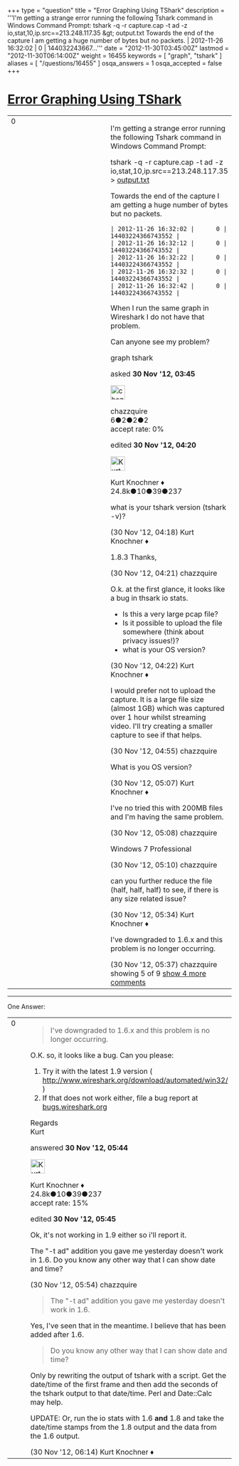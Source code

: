 +++
type = "question"
title = "Error Graphing Using TShark"
description = '''I&#x27;m getting a strange error running the following Tshark command in Windows Command Prompt: tshark -q -r capture.cap -t ad -z io,stat,10,ip.src==213.248.117.35 &amp;gt; output.txt  Towards the end of the capture I am getting a huge number of bytes but no packets. | 2012-11-26 16:32:02 | 0 | 144032243667...'''
date = "2012-11-30T03:45:00Z"
lastmod = "2012-11-30T06:14:00Z"
weight = 16455
keywords = [ "graph", "tshark" ]
aliases = [ "/questions/16455" ]
osqa_answers = 1
osqa_accepted = false
+++

<div class="headNormal">

# [Error Graphing Using TShark](/questions/16455/error-graphing-using-tshark)

</div>

<div id="main-body">

<div id="askform">

<table id="question-table" style="width:100%;"><colgroup><col style="width: 50%" /><col style="width: 50%" /></colgroup><tbody><tr class="odd"><td style="width: 30px; vertical-align: top"><div class="vote-buttons"><span id="post-16455-upvote" class="ajax-command post-vote up" rel="nofollow" title="I like this post (click again to cancel)"> </span><div id="post-16455-score" class="post-score" title="current number of votes">0</div><span id="post-16455-downvote" class="ajax-command post-vote down" rel="nofollow" title="I dont like this post (click again to cancel)"> </span> <span id="favorite-mark" class="ajax-command favorite-mark" rel="nofollow" title="mark/unmark this question as favorite (click again to cancel)"> </span><div id="favorite-count" class="favorite-count"></div></div></td><td><div id="item-right"><div class="question-body"><p>I'm getting a strange error running the following Tshark command in Windows Command Prompt:</p><p>tshark -q -r capture.cap -t ad -z io,stat,10,ip.src==213.248.117.35 &gt; <a href="http://output.txt">output.txt</a></p><p>Towards the end of the capture I am getting a huge number of bytes but no packets.</p><pre><code>| 2012-11-26 16:32:02 |      0 | 14403224366743552 |
| 2012-11-26 16:32:12 |      0 | 14403224366743552 |
| 2012-11-26 16:32:22 |      0 | 14403224366743552 |
| 2012-11-26 16:32:32 |      0 | 14403224366743552 |
| 2012-11-26 16:32:42 |      0 | 14403224366743552 |</code></pre><p>When I run the same graph in Wireshark I do not have that problem.</p><p>Can anyone see my problem?</p></div><div id="question-tags" class="tags-container tags"><span class="post-tag tag-link-graph" rel="tag" title="see questions tagged &#39;graph&#39;">graph</span> <span class="post-tag tag-link-tshark" rel="tag" title="see questions tagged &#39;tshark&#39;">tshark</span></div><div id="question-controls" class="post-controls"></div><div class="post-update-info-container"><div class="post-update-info post-update-info-user"><p>asked <strong>30 Nov '12, 03:45</strong></p><img src="https://secure.gravatar.com/avatar/95c900b24e31e3c7623eeaaca40cbed5?s=32&amp;d=identicon&amp;r=g" class="gravatar" width="32" height="32" alt="chazzquire&#39;s gravatar image" /><p><span>chazzquire</span><br />
<span class="score" title="6 reputation points">6</span><span title="2 badges"><span class="badge1">●</span><span class="badgecount">2</span></span><span title="2 badges"><span class="silver">●</span><span class="badgecount">2</span></span><span title="2 badges"><span class="bronze">●</span><span class="badgecount">2</span></span><br />
<span class="accept_rate" title="Rate of the user&#39;s accepted answers">accept rate:</span> <span title="chazzquire has no accepted answers">0%</span></p></div><div class="post-update-info post-update-info-edited"><p><span> edited <strong>30 Nov '12, 04:20</strong> </span></p><img src="https://secure.gravatar.com/avatar/23b7bf5b13bc2c98b2e8aa9869ca5d75?s=32&amp;d=identicon&amp;r=g" class="gravatar" width="32" height="32" alt="Kurt%20Knochner&#39;s gravatar image" /><p><span>Kurt Knochner ♦</span><br />
<span class="score" title="24767 reputation points"><span>24.8k</span></span><span title="10 badges"><span class="badge1">●</span><span class="badgecount">10</span></span><span title="39 badges"><span class="silver">●</span><span class="badgecount">39</span></span><span title="237 badges"><span class="bronze">●</span><span class="badgecount">237</span></span></p></div></div><div id="comments-container-16455" class="comments-container"><span id="16456"></span><div id="comment-16456" class="comment"><div id="post-16456-score" class="comment-score"></div><div class="comment-text"><p>what is your tshark version (tshark -v)?</p></div><div id="comment-16456-info" class="comment-info"><span class="comment-age">(30 Nov '12, 04:18)</span> <span class="comment-user userinfo">Kurt Knochner ♦</span></div></div><span id="16457"></span><div id="comment-16457" class="comment"><div id="post-16457-score" class="comment-score"></div><div class="comment-text"><p>1.8.3 Thanks,</p></div><div id="comment-16457-info" class="comment-info"><span class="comment-age">(30 Nov '12, 04:21)</span> <span class="comment-user userinfo">chazzquire</span></div></div><span id="16458"></span><div id="comment-16458" class="comment"><div id="post-16458-score" class="comment-score"></div><div class="comment-text"><p>O.k. at the first glance, it looks like a bug in thsark io stats.</p><ul><li>Is this a very large pcap file?</li><li>Is it possible to upload the file somewhere (think about privacy issues!)?</li><li>what is your OS version?</li></ul></div><div id="comment-16458-info" class="comment-info"><span class="comment-age">(30 Nov '12, 04:22)</span> <span class="comment-user userinfo">Kurt Knochner ♦</span></div></div><span id="16459"></span><div id="comment-16459" class="comment"><div id="post-16459-score" class="comment-score"></div><div class="comment-text"><p>I would prefer not to upload the capture. It is a large file size (almost 1GB) which was captured over 1 hour whilst streaming video. I'll try creating a smaller capture to see if that helps.</p></div><div id="comment-16459-info" class="comment-info"><span class="comment-age">(30 Nov '12, 04:55)</span> <span class="comment-user userinfo">chazzquire</span></div></div><span id="16460"></span><div id="comment-16460" class="comment"><div id="post-16460-score" class="comment-score"></div><div class="comment-text"><p>What is you OS version?</p></div><div id="comment-16460-info" class="comment-info"><span class="comment-age">(30 Nov '12, 05:07)</span> <span class="comment-user userinfo">Kurt Knochner ♦</span></div></div><span id="16461"></span><div id="comment-16461" class="comment not_top_scorer"><div id="post-16461-score" class="comment-score"></div><div class="comment-text"><p>I've no tried this with 200MB files and I'm having the same problem.</p></div><div id="comment-16461-info" class="comment-info"><span class="comment-age">(30 Nov '12, 05:08)</span> <span class="comment-user userinfo">chazzquire</span></div></div><span id="16462"></span><div id="comment-16462" class="comment not_top_scorer"><div id="post-16462-score" class="comment-score"></div><div class="comment-text"><p>Windows 7 Professional</p></div><div id="comment-16462-info" class="comment-info"><span class="comment-age">(30 Nov '12, 05:10)</span> <span class="comment-user userinfo">chazzquire</span></div></div><span id="16463"></span><div id="comment-16463" class="comment not_top_scorer"><div id="post-16463-score" class="comment-score"></div><div class="comment-text"><p>can you further reduce the file (half, half, half) to see, if there is any size related issue?</p></div><div id="comment-16463-info" class="comment-info"><span class="comment-age">(30 Nov '12, 05:34)</span> <span class="comment-user userinfo">Kurt Knochner ♦</span></div></div><span id="16464"></span><div id="comment-16464" class="comment not_top_scorer"><div id="post-16464-score" class="comment-score"></div><div class="comment-text"><p>I've downgraded to 1.6.x and this problem is no longer occurring.</p></div><div id="comment-16464-info" class="comment-info"><span class="comment-age">(30 Nov '12, 05:37)</span> <span class="comment-user userinfo">chazzquire</span></div></div></div><div id="comment-tools-16455" class="comment-tools"><span class="comments-showing"> showing 5 of 9 </span> <a href="#" class="show-all-comments-link">show 4 more comments</a></div><div class="clear"></div><div id="comment-16455-form-container" class="comment-form-container"></div><div class="clear"></div></div></td></tr></tbody></table>

------------------------------------------------------------------------

<div class="tabBar">

<span id="sort-top"></span>

<div class="headQuestions">

One Answer:

</div>

</div>

<span id="16465"></span>

<div id="answer-container-16465" class="answer">

<table style="width:100%;"><colgroup><col style="width: 50%" /><col style="width: 50%" /></colgroup><tbody><tr class="odd"><td style="width: 30px; vertical-align: top"><div class="vote-buttons"><span id="post-16465-upvote" class="ajax-command post-vote up" rel="nofollow" title="I like this post (click again to cancel)"> </span><div id="post-16465-score" class="post-score" title="current number of votes">0</div><span id="post-16465-downvote" class="ajax-command post-vote down" rel="nofollow" title="I dont like this post (click again to cancel)"> </span></div></td><td><div class="item-right"><div class="answer-body"><blockquote><p>I've downgraded to 1.6.x and this problem is no longer occurring.</p></blockquote><p>O.K. so, it looks like a bug. Can you please:</p><ol><li>Try it with the latest 1.9 version ( <a href="http://www.wireshark.org/download/automated/win32/">http://www.wireshark.org/download/automated/win32/</a> )</li><li>If that does not work either, file a bug report at <a href="http://bugs.wireshark.org">bugs.wireshark.org</a></li></ol><p>Regards<br />
Kurt</p></div><div class="answer-controls post-controls"></div><div class="post-update-info-container"><div class="post-update-info post-update-info-user"><p>answered <strong>30 Nov '12, 05:44</strong></p><img src="https://secure.gravatar.com/avatar/23b7bf5b13bc2c98b2e8aa9869ca5d75?s=32&amp;d=identicon&amp;r=g" class="gravatar" width="32" height="32" alt="Kurt%20Knochner&#39;s gravatar image" /><p><span>Kurt Knochner ♦</span><br />
<span class="score" title="24767 reputation points"><span>24.8k</span></span><span title="10 badges"><span class="badge1">●</span><span class="badgecount">10</span></span><span title="39 badges"><span class="silver">●</span><span class="badgecount">39</span></span><span title="237 badges"><span class="bronze">●</span><span class="badgecount">237</span></span><br />
<span class="accept_rate" title="Rate of the user&#39;s accepted answers">accept rate:</span> <span title="Kurt Knochner has 344 accepted answers">15%</span> </br></p></div><div class="post-update-info post-update-info-edited"><p><span> edited <strong>30 Nov '12, 05:45</strong> </span></p></div></div><div id="comments-container-16465" class="comments-container"><span id="16466"></span><div id="comment-16466" class="comment"><div id="post-16466-score" class="comment-score"></div><div class="comment-text"><p>Ok, it's not working in 1.9 either so i'll report it.</p><p>The "-t ad" addition you gave me yesterday doesn't work in 1.6. Do you know any other way that I can show date and time?</p></div><div id="comment-16466-info" class="comment-info"><span class="comment-age">(30 Nov '12, 05:54)</span> <span class="comment-user userinfo">chazzquire</span></div></div><span id="16467"></span><div id="comment-16467" class="comment"><div id="post-16467-score" class="comment-score"></div><div class="comment-text"><blockquote><p>The "-t ad" addition you gave me yesterday doesn't work in 1.6.</p></blockquote><p>Yes, I've seen that in the meantime. I believe that has been added after 1.6.</p><blockquote><p>Do you know any other way that I can show date and time?</p></blockquote><p>Only by rewriting the output of tshark with a script. Get the date/time of the first frame and then add the seconds of the tshark output to that date/time. Perl and Date::Calc may help.</p><p>UPDATE: Or, run the io stats with 1.6 <strong>and</strong> 1.8 and take the date/time stamps from the 1.8 output and the data from the 1.6 output.</p></div><div id="comment-16467-info" class="comment-info"><span class="comment-age">(30 Nov '12, 06:14)</span> <span class="comment-user userinfo">Kurt Knochner ♦</span></div></div></div><div id="comment-tools-16465" class="comment-tools"></div><div class="clear"></div><div id="comment-16465-form-container" class="comment-form-container"></div><div class="clear"></div></div></td></tr></tbody></table>

</div>

<div class="paginator-container-left">

</div>

</div>

</div>

